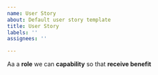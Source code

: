 ```yaml
---
name: User Story
about: Default user story template
title: User Story
labels: ''
assignees: ''

---
```


Aa a **role** we can **capability** so that **receive benefit**
